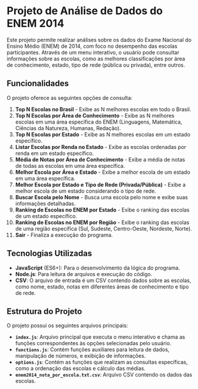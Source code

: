 # Projeto de Análise de Dados do ENEM 2014

Este projeto permite realizar análises sobre os dados do Exame Nacional do Ensino Médio (ENEM) de 2014, com foco no desempenho das escolas participantes. Através de um menu interativo, o usuário pode consultar informações sobre as escolas, como as melhores classificações por área de conhecimento, estado, tipo de rede (pública ou privada), entre outros.

## Funcionalidades

O projeto oferece as seguintes opções de consulta:

1. **Top N Escolas no Brasil** - Exibe as N melhores escolas em todo o Brasil.
2. **Top N Escolas por Área de Conhecimento** - Exibe as N melhores escolas em uma área específica do ENEM (Linguagens, Matemática, Ciências da Natureza, Humanas, Redação).
3. **Top N Escolas por Estado** - Exibe as N melhores escolas em um estado específico.
4. **Listar Escolas por Renda no Estado** - Exibe as escolas ordenadas por renda em um estado específico.
5. **Média de Notas por Área de Conhecimento** - Exibe a média de notas de todas as escolas em uma área específica.
6. **Melhor Escola por Área e Estado** - Exibe a melhor escola de um estado em uma área específica.
7. **Melhor Escola por Estado e Tipo de Rede (Privada/Pública)** - Exibe a melhor escola de um estado considerando o tipo de rede.
8. **Buscar Escola pelo Nome** - Busca uma escola pelo nome e exibe suas informações detalhadas.
9. **Ranking de Escolas no ENEM por Estado** - Exibe o ranking das escolas de um estado específico.
10. **Ranking de Escolas no ENEM por Região** - Exibe o ranking das escolas de uma região específica (Sul, Sudeste, Centro-Oeste, Nordeste, Norte).
11. **Sair** - Finaliza a execução do programa.

## Tecnologias Utilizadas

- **JavaScript** (ES6+): Para o desenvolvimento da lógica do programa.
- **Node.js**: Para leitura de arquivos e execução do código.
- **CSV**: O arquivo de entrada é um CSV contendo dados sobre as escolas, como nome, estado, notas em diferentes áreas de conhecimento e tipo de rede.

## Estrutura do Projeto

O projeto possui os seguintes arquivos principais:

- **`index.js`**: Arquivo principal que executa o menu interativo e chama as funções correspondentes às opções selecionadas pelo usuário.
- **`functions.js`**: Contém funções auxiliares para leitura de dados, manipulação de números, e exibição de informações.
- **`options.js`**: Contém as funções que realizam as consultas específicas, como a ordenação das escolas e cálculo das médias.
- **`enem2014_nota_por_escola.txt.csv`**: Arquivo CSV contendo os dados das escolas.




